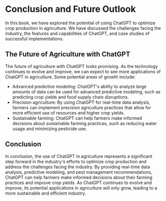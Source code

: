 Conclusion and Future Outlook
============================================================================

In this book, we have explored the potential of using ChatGPT to optimize crop production in agriculture. We have discussed the challenges facing the industry, the features and capabilities of ChatGPT, and case studies of successful implementations.

The Future of Agriculture with ChatGPT
--------------------------------------

The future of agriculture with ChatGPT looks promising. As the technology continues to evolve and improve, we can expect to see more applications of ChatGPT in agriculture. Some potential areas of growth include:

* Advanced predictive modeling: ChatGPT's ability to analyze large amounts of data can be used for advanced predictive modeling, such as predicting crop yields and food supply chain disruptions.
* Precision agriculture: By using ChatGPT for real-time data analysis, farmers can implement precision agriculture practices that allow for more efficient use of resources and higher crop yields.
* Sustainable farming: ChatGPT can help farmers make informed decisions about sustainable farming practices, such as reducing water usage and minimizing pesticide use.

Conclusion
----------

In conclusion, the use of ChatGPT in agriculture represents a significant step forward in the industry's efforts to optimize crop production and address the challenges facing the industry. By providing real-time data analysis, predictive modeling, and pest management recommendations, ChatGPT can help farmers make informed decisions about their farming practices and improve crop yields. As ChatGPT continues to evolve and improve, its potential applications in agriculture will only grow, leading to a more sustainable and efficient industry.
